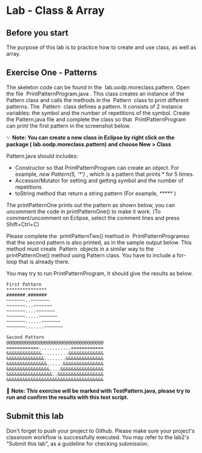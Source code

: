 Lab - Class & Array
==========

Before you start
----------
The purpose of this lab is to practice how to create and use class, as well as array.


Exercise One - Patterns
--------------------
The skeleton code can be found in the ​ lab.oodp.moreclass.pattern.
Open the file ​ PrintPatternProgram.java​ . This class creates an instance of the ​ Pattern
class and calls the methods in the ​ Pattern ​ class to print different patterns.
The ​ Pattern ​ class defines a pattern. It consists of 2 instance variables: the symbol and the number of repetitions of the symbol. Create the ​Pattern.java file and complete the
class so that ​ PrintPatternProgram ​ can print the first pattern in the screenshot below. 

:sparkles: **Note: You can create a new class in Eclipse by right click on the package ( lab.oodp.moreclass.pattern) and choose New > Class**

Pattern.java should includes:
- Constructor so that PrintPatternProgram can create an object. For example,  _new Pattern(5, '*')_ , which is a pattern that prints * for 5 times.
- Accessor/Mutator for setting and getting symbol and the number of repetitions
- toString method that return a string pattern (For example, _*****_ )

The printPatternOne prints out the pattern as shown below, you can uncomment the code in printPatternOne() to make it work. (To comment/uncomment on Eclipse, select the comment lines and press Shift+Ctrl+C)

Please complete the ​ printPatternTwo() method in ​ PrintPatternProgram ​ so that the second pattern is also printed, as in the sample output below. This method must create ​ Pattern ​ objects in a similar way to the printPatternOne()​ method using Pattern class. You have to include a for-loop that is already there.

You may try to run PrintPatternProgram, it should give the results as below.

```
First Pattern
***************
#######.#######
~~~~~~~..~~~~~~~
~~~~~~~...~~~~~~~
~~~~~~~....~~~~~~~
~~~~~~~.....~~~~~~~
~~~~~~~......~~~~~~~
~~~~~~~.......~~~~~~~

Second Pattern
@@@@@@@@@@@@@@@@@@@@@@@@@@@@@@@@@@@@
============............============
&&&&&&&&&&&&&..........&&&&&&&&&&&&&
&&&&&&&&&&&&&&........&&&&&&&&&&&&&&
&&&&&&&&&&&&&&&......&&&&&&&&&&&&&&&
&&&&&&&&&&&&&&&&....&&&&&&&&&&&&&&&&
&&&&&&&&&&&&&&&&&..&&&&&&&&&&&&&&&&&
&&&&&&&&&&&&&&&&&&&&&&&&&&&&&&&&&&&&
```

:rocket: **Note: This exercise will be marked with TestPattern.java, please try to run and confirm the results with this test script.**

Submit this lab
------------------
Don't forget to push your project to Github. Please make sure your project's classroom workflow is successfully executed. You may refer to the lab2's "Submit this lab", as a guideline for checking submission.

